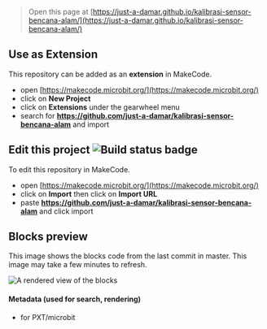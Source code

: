 
> Open this page at [https://just-a-damar.github.io/kalibrasi-sensor-bencana-alam/](https://just-a-damar.github.io/kalibrasi-sensor-bencana-alam/)

## Use as Extension

This repository can be added as an **extension** in MakeCode.

* open [https://makecode.microbit.org/](https://makecode.microbit.org/)
* click on **New Project**
* click on **Extensions** under the gearwheel menu
* search for **https://github.com/just-a-damar/kalibrasi-sensor-bencana-alam** and import

## Edit this project ![Build status badge](https://github.com/just-a-damar/kalibrasi-sensor-bencana-alam/workflows/MakeCode/badge.svg)

To edit this repository in MakeCode.

* open [https://makecode.microbit.org/](https://makecode.microbit.org/)
* click on **Import** then click on **Import URL**
* paste **https://github.com/just-a-damar/kalibrasi-sensor-bencana-alam** and click import

## Blocks preview

This image shows the blocks code from the last commit in master.
This image may take a few minutes to refresh.

![A rendered view of the blocks](https://github.com/just-a-damar/kalibrasi-sensor-bencana-alam/raw/master/.github/makecode/blocks.png)

#### Metadata (used for search, rendering)

* for PXT/microbit
<script src="https://makecode.com/gh-pages-embed.js"></script><script>makeCodeRender("{{ site.makecode.home_url }}", "{{ site.github.owner_name }}/{{ site.github.repository_name }}");</script>
